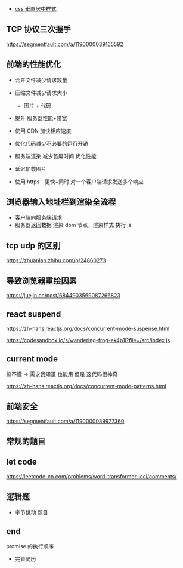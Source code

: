 - [css 垂直居中样式](https://codesandbox.io/s/review-align-center-cb9wyc)

## TCP 协议三次握手

https://segmentfault.com/a/1190000039165592

## 前端的性能优化

- 合并文件减少请求数量

- 压缩文件减少请求大小

  - 图片 + 代码

- 提升 服务器性能+带宽

- 使用 CDN 加快相应速度

- 优化代码减少不必要的运行开销

- 服务端渲染 减少首屏时间 优化性能

- 延迟加载图片

- 使用 https：更快+同时 对一个客户端请求发送多个响应

## 浏览器输入地址栏到渲染全流程

- 客户端向服务端请求
- 服务器返回数据 渲染 dom 节点，渲染样式 执行 js

## tcp udp 的区别

https://zhuanlan.zhihu.com/p/24860273

## 导致浏览器重绘因素

https://juejin.cn/post/6844903569087266823

## react suspend

https://zh-hans.reactjs.org/docs/concurrent-mode-suspense.html

https://codesandbox.io/s/wandering-frog-ek4p1i?file=/src/index.js

## current mode

搞不懂 -> 需求我知道 也能用 但是 这代码很神奇

https://zh-hans.reactjs.org/docs/concurrent-mode-patterns.html

## 前端安全

https://segmentfault.com/a/1190000039977360

## 常规的题目

## let code

https://leetcode-cn.com/problems/word-transformer-lcci/comments/

## 逻辑题

- 字节跳动 题目

## end

promise 的执行顺序

- 完善简历
